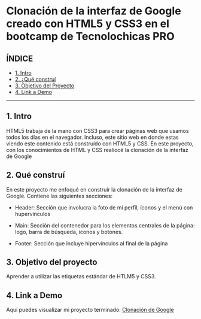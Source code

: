 # Clonación de la interfaz de Google creado con HTML5 y CSS3 en el bootcamp de Tecnolochicas PRO


## **ÍNDICE**

* [1. Intro](https://github.com/061291marshall/Conacion_Google/blob/main/README.md#1-intro)
* [2. ¿Qué construí](https://github.com/061291marshall/Conacion_Google/blob/main/README.md#2-qu%C3%A9-constru%C3%AD)
* [3. Objetivo del Proyecto](https://github.com/061291marshall/Conacion_Google/blob/main/README.md#3-objetivo-del-proyecto)
* [4. Link a Demo](https://github.com/061291marshall/Conacion_Google/blob/main/README.md#4-link-a-demo)
****


## 1. Intro
HTML5 trabaja de la mano con CSS3 para crear páginas web que usamos todos los días en el navegador. Incluso, este sitio web en donde estas viendo este contenido está construído con HTML5 y CSS. En este proyecto, con los conocimientos de HTML y CSS realiocé la clonación de la interfaz de Google

## 2. Qué construí
En este proyecto me enfoqué en construir la clonación de la interfaz de Google. Contiene las siguientes secciones: 

* Header: Sección que involucra la foto de mi perfil, íconos y el menú con hupervínculos 

* Main: Sección del contenedor para los elementos centrales de la página: logo, barra de búsqueda, íconos y botones. 

* Footer: Sección que incluye hipervínculos al final de la página 

## 3. Objetivo del proyecto
Aprender a utilizar las etiquetas estándar de HTLM5 y CSS3. 

## 4. Link a Demo
Aquí puedes visualizar mi proyecto terminado: [Clonación de Google](https://spectacular-banoffee-e6acda.netlify.app/)



